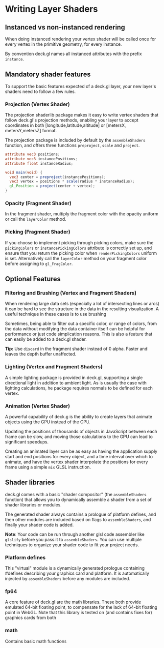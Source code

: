 # Writing Layer Shaders

## Instanced vs non-instanced rendering

When doing instanced rendering your vertex shader will be called once for
every vertex in the primitive geometry, for every instance.

By convention deck.gl names all instanced attributes with the prefix
`instance`.


## Mandatory shader features

To support the basic features expected of a deck.gl layer, your new layer's
shaders need to follow a few rules.


### Projection (Vertex Shader)

The projection shaderlib package makes it easy to write vertex shaders that
follow deck.gl's projection methods, enabling your layer to accept coordinates
in both [longitude,latitude,altitude] or [metersX, metersY,metersZ] format.

The projection package is included by default by the `assembleShaders` function,
and offers three functions `preproject`, `scale` and `project`.

```glsl
attribute vec3 positions;
attribute vec3 instancePositions;
attribute float instanceRadius;

void main(void) {
  vec3 center = preproject(instancePositions);
  vec3 vertex = positions * scale(radius * instanceRadius);
  gl_Position = project(center + vertex);
}

```


### Opacity (Fragment Shader)

In the fragment shader, multiply the fragment color with the opacity
uniform or call the `layerColor` method.


### Picking (Fragment Shader)

If you choose to implement picking through picking colors, make sure
the `pickingColors` or `instancePickingColors` attribute is correctly set up,
and ensure that you return the picking color when `renderPickingColors`
uniform is set. Alternatively call the `layerColor` method on your
fragment color before assigning to `gl_FragColor`.


## Optional Features


### Filtering and Brushing (Vertex and Fragment Shaders)

When rendering large data sets (especially a lot of intersecting lines or
arcs) it can be hard to see the structure in the data in the resulting
visualization. A useful technique in these cases is to use brushing

Sometimes, being able to filter out a specific color, or range of colors,
from the data without modifying the data container itself can be helpful
for performance or just code simplication reasons. This is also a feature
that can easily be added to a deck.gl shader.

**Tip:** Use `discard` in the fragment shader instead of 0 alpha.
Faster and leaves the depth buffer unaffected.


### Lighting (Vertex and Fragment Shaders)

A simple lighting package is provided in deck.gl, supporting a single
directional light in addition to ambient light. As is usually the case
with lighting calculations, he package requires normals to be defined
for each vertex.


### Animation (Vertex Shader)

A powerful capability of deck.g is the ability to create layers that animate
objects using the GPU instead of the CPU.

Updating the positions of thousands of objects in JavaScript
between each frame can be slow, and moving those calculations to the GPU
can lead to significant speedups.

Creating an animated layer can be as easy as having the application supply
start and end positions for every object, and a time interval over which
to animate, and have the vertex shader interpolate the positions for every
frame using a simple `mix` GLSL instruction.


## Shader libraries

deck.gl comes with a basic "shader compositor" (the `assembleShaders` function)
that allows you to dynamically assemble a shader from a set of shader
libraries or modules.

The generated shader always contains a prologue of platform defines, and then
other modules are included based on flags to `assembleShaders`, and finally
your shader code is added.

**Note**: Your code can be run through another glsl code assembler like
`glslify` before you pass it to `assembleShaders`. You can use multiple
techniques to organize your shader code to fit your project needs.


### Platform defines

This "virtual" module is a dynamically generated prologue containing
#defines describing your graphics card and platform. It is automatically
injected by `assembleShaders` before any modules are included.


### fp64

A core feature of deck.gl are the math libraries. These both provide
emulated 64-bit floating point, to compensate for the lack of 64-bit
floating point in WebGL. Note that this library is tested on (and contains
fixes for) graphics cards from both

### math

Contains basic math functions

